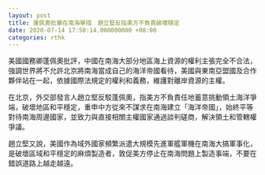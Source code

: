 ```yaml
---
layout: post
title: 蓬佩奧批華在南海舉措　趙立堅反指美方不負責破壞穩定
date: 2020-07-14 17:50:14.000000000 +08:00
categories: rthk
---
```


美國國務卿蓬佩奧批評，中國在南海大部分地區海上資源的權利主張完全不合法，強調世界將不允許北京將南海當成自己的海洋帝國看待，美國與東南亞盟國及合作夥伴站在一起，依據國際法規定的權利和義務，維護對離岸資源的主權。

在北京，外交部發言人趙立堅反駁蓬佩奧，指美方不負責任地蓄意挑動領土海洋爭端，破壞地區和平穩定，重申中方從來不謀求在南海建立「海洋帝國」，始終平等對待南海周邊國家，並致力與直接相關主權國家通過談判磋商，解決領土和管轄權爭議。

趙立堅又說，美國作為域外國家頻繁派遣大規模先進軍艦軍機在南海大搞軍事化，是破壞區域和平穩定的麻煩製造者，敦促美方停止在南海問題上製造事端，不要在錯誤道路上越走越遠。
